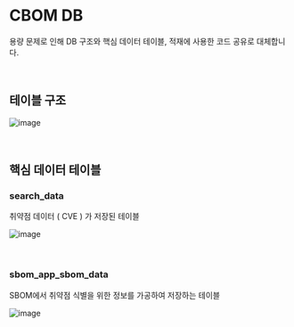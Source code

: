 <h1>CBOM DB</h1>

용량 문제로 인해 DB 구조와 핵심 데이터 테이블, 적재에 사용한 코드 공유로 대체합니다.  

<br>

## 테이블 구조
![image](https://github.com/Dxhyeon/cbom-project/assets/118159407/36dfd2ab-0e06-44f5-bcbf-a1be868cc481)

<br>

## 핵심 데이터 테이블

### search_data

취약점 데이터 ( CVE ) 가 저장된 테이블

![image](https://github.com/Dxhyeon/cbom-project/assets/118159407/d415630b-89e4-43bd-b107-3c85ce06b236)

<br>

### sbom_app_sbom_data

SBOM에서 취약점 식별을 위한 정보를 가공하여 저장하는 테이블

![image](https://github.com/Dxhyeon/cbom-project/assets/118159407/9c323718-9a1e-4435-9941-77a4a3dd8d24)

